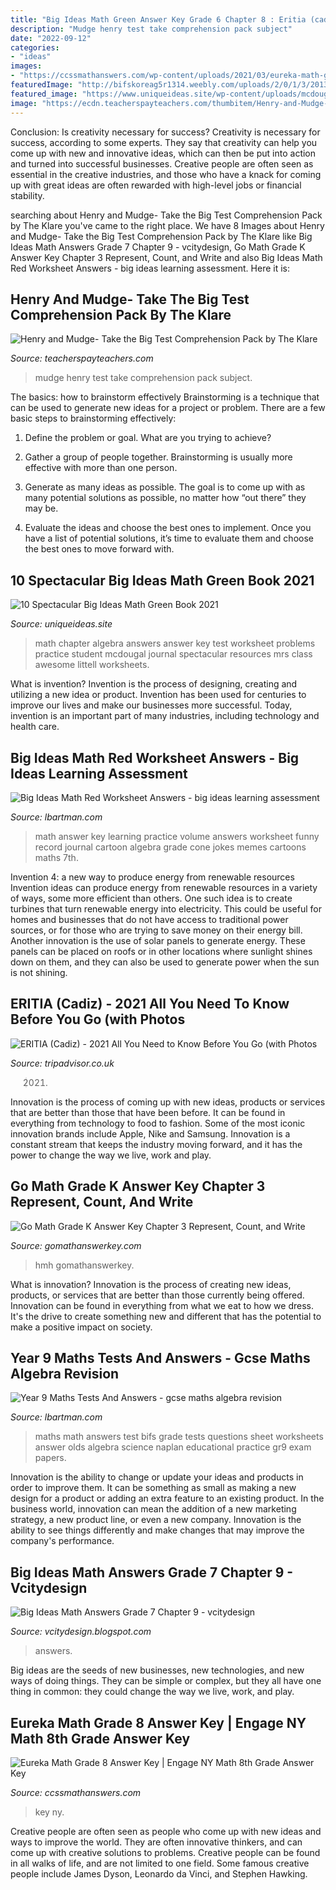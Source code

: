 ```yaml
---
title: "Big Ideas Math Green Answer Key Grade 6 Chapter 8 : Eritia (cadiz)"
description: "Mudge henry test take comprehension pack subject"
date: "2022-09-12"
categories:
- "ideas"
images:
- "https://ccssmathanswers.com/wp-content/uploads/2021/03/eureka-math-grade-8-answer-key-768x432.jpeg"
featuredImage: "http://bifskoreag5r1314.weebly.com/uploads/2/0/1/3/20138193/speedtest_7.jpg"
featured_image: "https://www.uniqueideas.site/wp-content/uploads/mcdougal-littell-algebra-1-worksheet-answers-worksheets-for-all.jpg"
image: "https://ecdn.teacherspayteachers.com/thumbitem/Henry-and-Mudge-Take-the-Big-Test-Comprehension-Pack--2788743-1487679459/original-2788743-2.jpg"
---
```



Conclusion: Is creativity necessary for success?
Creativity is necessary for success, according to some experts. They say that creativity can help you come up with new and innovative ideas, which can then be put into action and turned into successful businesses. Creative people are often seen as essential in the creative industries, and those who have a knack for coming up with great ideas are often rewarded with high-level jobs or financial stability.

	

		
searching about Henry and Mudge- Take the Big Test Comprehension Pack by The Klare you've came to the right place. We have 8 Images about Henry and Mudge- Take the Big Test Comprehension Pack by The Klare like Big Ideas Math Answers Grade 7 Chapter 9 - vcitydesign, Go Math Grade K Answer Key Chapter 3 Represent, Count, and Write and also Big Ideas Math Red Worksheet Answers - big ideas learning assessment. Here it is:
		
    
## Henry And Mudge- Take The Big Test Comprehension Pack By The Klare

<img loading=lazy src="https://ecdn.teacherspayteachers.com/thumbitem/Henry-and-Mudge-Take-the-Big-Test-Comprehension-Pack--2788743-1487679459/original-2788743-2.jpg" onerror="this.onerror=null;this.src='https://tse3.mm.bing.net/th?id=OIP.mnbfIXdqdFvcul3mwv-HPQAAAA&amp;pid=15.1';" alt="Henry and Mudge- Take the Big Test Comprehension Pack by The Klare">

_Source: teacherspayteachers.com_

>mudge henry test take comprehension pack subject. 

	

The basics: how to brainstorm effectively
Brainstorming is a technique that can be used to generate new ideas for a project or problem. There are a few basic steps to brainstorming effectively:
1. Define the problem or goal. What are you trying to achieve?

2. Gather a group of people together. Brainstorming is usually more effective with more than one person.

3. Generate as many ideas as possible. The goal is to come up with as many potential solutions as possible, no matter how “out there” they may be.

4. Evaluate the ideas and choose the best ones to implement. Once you have a list of potential solutions, it’s time to evaluate them and choose the best ones to move forward with.

    
## 10 Spectacular Big Ideas Math Green Book 2021

<img loading=lazy src="https://www.uniqueideas.site/wp-content/uploads/mcdougal-littell-algebra-1-worksheet-answers-worksheets-for-all.jpg" onerror="this.onerror=null;this.src='https://tse3.mm.bing.net/th?id=OIP.2Upe9DIIlkYMhFzUw8uvQAHaJx&amp;pid=15.1';" alt="10 Spectacular Big Ideas Math Green Book 2021">

_Source: uniqueideas.site_

>math chapter algebra answers answer key test worksheet problems practice student mcdougal journal spectacular resources mrs class awesome littell worksheets. 

	

What is invention?
Invention is the process of designing, creating and utilizing a new idea or product. Invention has been used for centuries to improve our lives and make our businesses more successful. Today, invention is an important part of many industries, including technology and health care.

    
## Big Ideas Math Red Worksheet Answers - Big Ideas Learning Assessment

<img loading=lazy src="https://s-media-cache-ak0.pinimg.com/736x/33/d4/52/33d45286046cd915686b1c811dfdc2ec.jpg" onerror="this.onerror=null;this.src='https://tse1.mm.bing.net/th?id=OIP.iMK0vfwJ8Q2vLgvm5mfrVQHaHR&amp;pid=15.1';" alt="Big Ideas Math Red Worksheet Answers - big ideas learning assessment">

_Source: lbartman.com_

>math answer key learning practice volume answers worksheet funny record journal cartoon algebra grade cone jokes memes cartoons maths 7th. 

	

Invention 4: a new way to produce energy from renewable resources
Invention ideas can produce energy from renewable resources in a variety of ways, some more efficient than others. One such idea is to create turbines that turn renewable energy into electricity. This could be useful for homes and businesses that do not have access to traditional power sources, or for those who are trying to save money on their energy bill. Another innovation is the use of solar panels to generate energy. These panels can be placed on roofs or in other locations where sunlight shines down on them, and they can also be used to generate power when the sun is not shining.

    
## ERITIA (Cadiz) - 2021 All You Need To Know Before You Go (with Photos

<img loading=lazy src="https://media-cdn.tripadvisor.com/media/photo-s/0f/5f/18/46/getlstd-property-photo.jpg" onerror="this.onerror=null;this.src='https://tse2.mm.bing.net/th?id=OIP.AJEFqcwYrPrd_Toy11LJZAHaBw&amp;pid=15.1';" alt="ERITIA (Cadiz) - 2021 All You Need to Know Before You Go (with Photos">

_Source: tripadvisor.co.uk_

>2021. 

	

Innovation is the process of coming up with new ideas, products or services that are better than those that have been before. It can be found in everything from technology to food to fashion. Some of the most iconic innovation brands include Apple, Nike and Samsung. Innovation is a constant stream that keeps the industry moving forward, and it has the power to change the way we live, work and play.

    
## Go Math Grade K Answer Key Chapter 3 Represent, Count, And Write

<img loading=lazy src="https://i1.wp.com/gomathanswerkey.com/wp-content/uploads/2021/03/Go-Math-Grade-K-Answer-Key-Chapter-3.png?w=1280&amp;ssl=1" onerror="this.onerror=null;this.src='https://tse3.mm.bing.net/th?id=OIP.jl9MyCDQzAI2aHbdBGikCQHaEK&amp;pid=15.1';" alt="Go Math Grade K Answer Key Chapter 3 Represent, Count, and Write">

_Source: gomathanswerkey.com_

>hmh gomathanswerkey. 

	

What is innovation?
Innovation is the process of creating new ideas, products, or services that are better than those currently being offered. Innovation can be found in everything from what we eat to how we dress. It's the drive to create something new and different that has the potential to make a positive impact on society.

    
## Year 9 Maths Tests And Answers - Gcse Maths Algebra Revision

<img loading=lazy src="http://bifskoreag5r1314.weebly.com/uploads/2/0/1/3/20138193/speedtest_7.jpg" onerror="this.onerror=null;this.src='https://tse1.mm.bing.net/th?id=OIP.sBV6XVGZT3xhIkzB6d104AHaKe&amp;pid=15.1';" alt="Year 9 Maths Tests And Answers - gcse maths algebra revision">

_Source: lbartman.com_

>maths math answers test bifs grade tests questions sheet worksheets answer olds algebra science naplan educational practice gr9 exam papers. 

	

Innovation is the ability to change or update your ideas and products in order to improve them. It can be something as small as making a new design for a product or adding an extra feature to an existing product. In the business world, innovation can mean the addition of a new marketing strategy, a new product line, or even a new company. Innovation is the ability to see things differently and make changes that may improve the company's performance.

    
## Big Ideas Math Answers Grade 7 Chapter 9 - Vcitydesign

<img loading=lazy src="https://i.ytimg.com/vi/z6zTqCHxBCk/maxresdefault.jpg" onerror="this.onerror=null;this.src='https://tse3.mm.bing.net/th?id=OIP.EqzEL6ebLVZJKbzEkCPH5QHaEK&amp;pid=15.1';" alt="Big Ideas Math Answers Grade 7 Chapter 9 - vcitydesign">

_Source: vcitydesign.blogspot.com_

>answers. 

	

Big ideas are the seeds of new businesses, new technologies, and new ways of doing things. They can be simple or complex, but they all have one thing in common: they could change the way we live, work, and play.

    
## Eureka Math Grade 8 Answer Key | Engage NY Math 8th Grade Answer Key

<img loading=lazy src="https://ccssmathanswers.com/wp-content/uploads/2021/03/eureka-math-grade-8-answer-key-768x432.jpeg" onerror="this.onerror=null;this.src='https://tse4.mm.bing.net/th?id=OIP.nnZrgNhEYNDiuCRAUBSVWgHaEK&amp;pid=15.1';" alt="Eureka Math Grade 8 Answer Key | Engage NY Math 8th Grade Answer Key">

_Source: ccssmathanswers.com_

>key ny. 

	

Creative people are often seen as people who come up with new ideas and ways to improve the world. They are often innovative thinkers, and can come up with creative solutions to problems. Creative people can be found in all walks of life, and are not limited to one field. Some famous creative people include James Dyson, Leonardo da Vinci, and Stephen Hawking.

